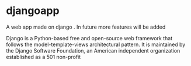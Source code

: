 # djangoapp
A web app made on django . In future more features will be added 

Django is a Python-based free and open-source web framework that follows the model-template-views architectural pattern. It is maintained by the Django Software Foundation, an American independent organization established as a 501 non-profit
